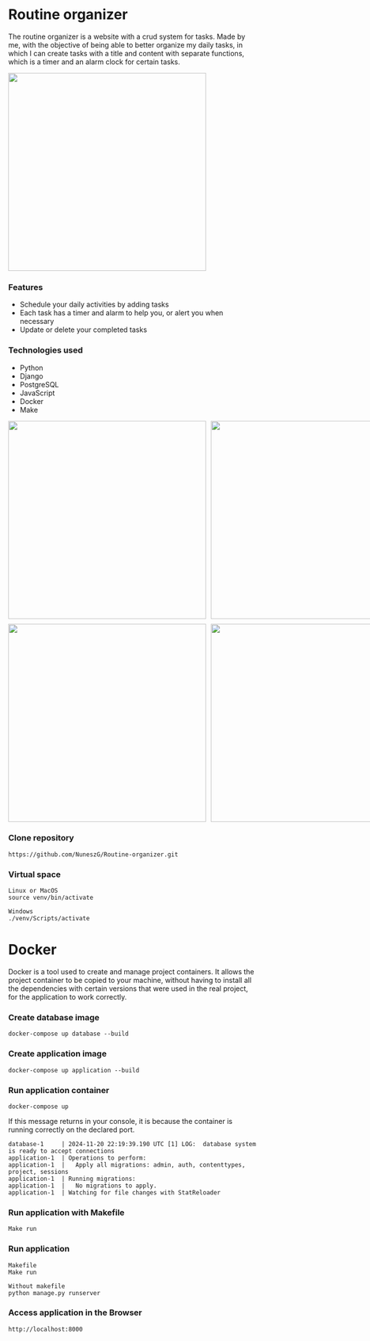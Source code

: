 # Routine organizer

The routine organizer is a website with a crud system for tasks. Made by me, with the objective of being able to better organize my daily tasks, in which I can create tasks with a title and content with separate functions, which is a timer and an alarm clock for certain tasks.

<img src="assets/images/Captura de ecrã 2024-11-20 153834.png" style="width: 400px"> 

### Features
- Schedule your daily activities by adding tasks
- Each task has a timer and alarm to help you, or alert you when necessary
- Update or delete your completed tasks

### Technologies used
- Python
- Django
- PostgreSQL
- JavaScript
- Docker
- Make

<div style="display: grid; grid-template-columns: repeat(2, 400px); gap: 10px;">
  <img src="assets/images/Captura de ecrã 2024-11-20 153844.png" style="width: 400px">
  <img src="assets/images/Captura de ecrã 2024-11-20 153902.png" style="width: 400px">
  <img src="assets/images/Captura de ecrã 2024-11-20 153916.png" style="width: 400px">
  <img src="assets/images/Captura de ecrã 2024-11-20 154747.png" style="width: 400px">
</div>

### Clone repository
```
https://github.com/NuneszG/Routine-organizer.git
```

### Virtual space 
```
Linux or MacOS
source venv/bin/activate

Windows
./venv/Scripts/activate
```

# Docker

Docker is a tool used to create and manage project containers. It allows the project container to be copied to your machine, without having to install all the dependencies with certain versions that were used in the real project, for the application to work correctly.

### Create database image
```
docker-compose up database --build
```
### Create application image 
```
docker-compose up application --build
```

### Run application container
```
docker-compose up
``` 

If this message returns in your console, it is because the container is running correctly on the declared port.

```
database-1     | 2024-11-20 22:19:39.190 UTC [1] LOG:  database system is ready to accept connections
application-1  | Operations to perform:
application-1  |   Apply all migrations: admin, auth, contenttypes, project, sessions
application-1  | Running migrations:
application-1  |   No migrations to apply.
application-1  | Watching for file changes with StatReloader
```

### Run application with Makefile 
```
Make run
```

### Run application 
```
Makefile
Make run

Without makefile
python manage.py runserver
```

### Access application in the Browser
```
http://localhost:8000
```